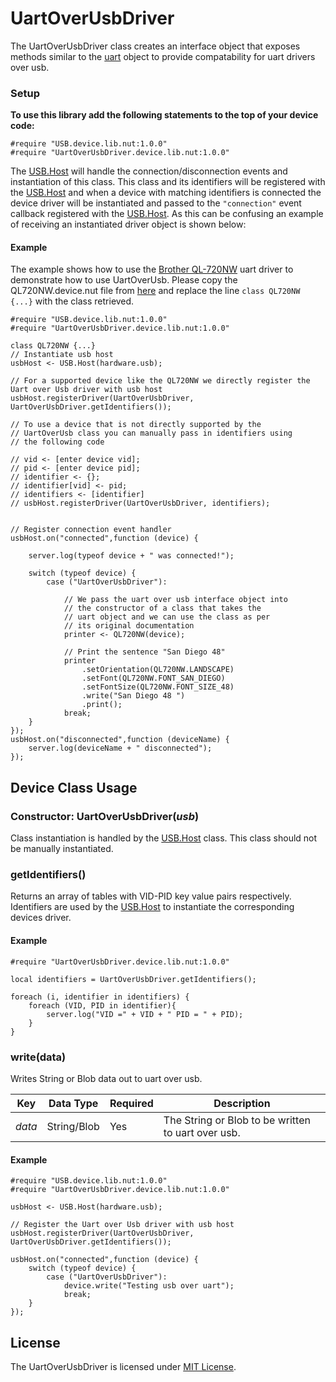 # UartOverUsbDriver

The UartOverUsbDriver class creates an interface object that exposes methods similar to the [uart](https://electricimp.com/docs/api/hardware/uart/) object to provide compatability for uart drivers over usb. 

### Setup

**To use this library add the following statements to the top of your device code:**

```
#require "USB.device.lib.nut:1.0.0"
#require "UartOverUsbDriver.device.lib.nut:1.0.0"
```

The [USB.Host](../USB/) will handle the connection/disconnection events and instantiation of this class. This class and its identifiers will be registered with the [USB.Host](../USB/) and when a device with matching identifiers is connected the device driver will be instantiated and passed to the `"connection"` event callback registered with the [USB.Host](../USB/). As this can be confusing an example of receiving an instantiated driver object is shown below:

#### Example

The example shows how to use the [Brother QL-720NW](https://github.com/electricimp/QL720NW) uart driver to demonstrate how to use UartOverUsb. Please copy the QL720NW.device.nut file from [here](https://github.com/electricimp/QL720NW) and replace the line `class QL720NW {...}` with the class retrieved.

```squirrel
#require "USB.device.lib.nut:1.0.0"
#require "UartOverUsbDriver.device.lib.nut:1.0.0"

class QL720NW {...}
// Instantiate usb host
usbHost <- USB.Host(hardware.usb);

// For a supported device like the QL720NW we directly register the Uart over Usb driver with usb host
usbHost.registerDriver(UartOverUsbDriver, UartOverUsbDriver.getIdentifiers());

// To use a device that is not directly supported by the 
// UartOverUsb class you can manually pass in identifiers using 
// the following code

// vid <- [enter device vid];
// pid <- [enter device pid];
// identifier <- {};
// identifier[vid] <- pid;
// identifiers <- [identifier]
// usbHost.registerDriver(UartOverUsbDriver, identifiers);


// Register connection event handler
usbHost.on("connected",function (device) {

    server.log(typeof device + " was connected!");
    
    switch (typeof device) {
        case ("UartOverUsbDriver"):
        
            // We pass the uart over usb interface object into 
            // the constructor of a class that takes the
            // uart object and we can use the class as per
            // its original documentation
            printer <- QL720NW(device);
            
            // Print the sentence "San Diego 48" 
            printer
                .setOrientation(QL720NW.LANDSCAPE)
                .setFont(QL720NW.FONT_SAN_DIEGO)
                .setFontSize(QL720NW.FONT_SIZE_48)
                .write("San Diego 48 ")
                .print();
            break;
    }
});
usbHost.on("disconnected",function (deviceName) {
    server.log(deviceName + " disconnected");
});
```

## Device Class Usage

### Constructor: UartOverUsbDriver(*usb*)

Class instantiation is handled by the [USB.Host](../USB/) class. This class should not be manually instantiated.



### getIdentifiers()

Returns an array of tables with VID-PID key value pairs respectively. Identifiers are used by the [USB.Host](../USB/) to instantiate the corresponding devices driver.


#### Example

```squirrel
#require "UartOverUsbDriver.device.lib.nut:1.0.0"

local identifiers = UartOverUsbDriver.getIdentifiers();

foreach (i, identifier in identifiers) {
    foreach (VID, PID in identifier){
        server.log("VID =" + VID + " PID = " + PID);
    }
}

```



### write(data)

Writes String or Blob data out to uart over usb.


| Key | Data Type | Required | Description |
| --- | --------- | -------- | ----------- |
| *data* | String/Blob | Yes | The String or Blob to be written to uart over usb.|


#### Example

```squirrel
#require "USB.device.lib.nut:1.0.0"
#require "UartOverUsbDriver.device.lib.nut:1.0.0"

usbHost <- USB.Host(hardware.usb);

// Register the Uart over Usb driver with usb host
usbHost.registerDriver(UartOverUsbDriver, UartOverUsbDriver.getIdentifiers());

usbHost.on("connected",function (device) {
    switch (typeof device) {
        case ("UartOverUsbDriver"):
            device.write("Testing usb over uart");
            break;
    }
});

```

## License

The UartOverUsbDriver is licensed under [MIT License](../LICENSE).